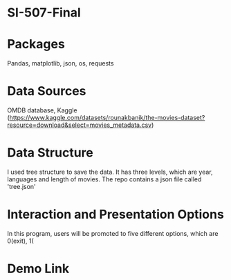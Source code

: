 # SI-507-Final

# Packages 
Pandas, matplotlib, json, os, requests

# Data Sources
OMDB database, 
Kaggle (https://www.kaggle.com/datasets/rounakbanik/the-movies-dataset?resource=download&select=movies_metadata.csv)

# Data Structure
I used tree structure to save the data. It has three levels, which are year, languages and length of movies. The repo contains a json file called 'tree.json'

# Interaction and Presentation Options
In this program, users will be promoted to five different options, which are 0(exit), 1(



# Demo Link 
